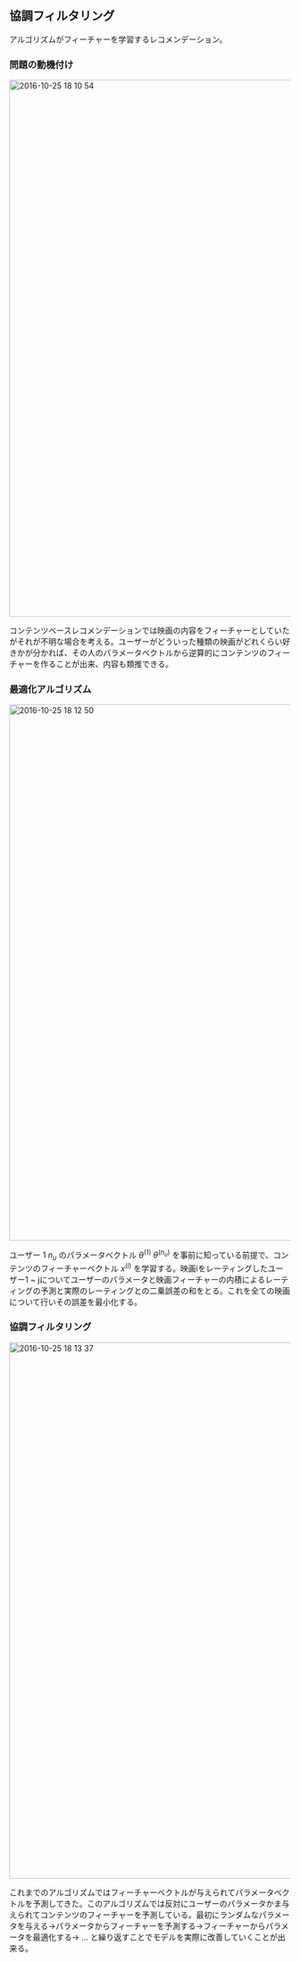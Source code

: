 ## 協調フィルタリング

アルゴリズムがフィーチャーを学習するレコメンデーション。

### 問題の動機付け

<img width="961" alt="2016-10-25 18 10 54" src="https://cloud.githubusercontent.com/assets/6447085/19679835/657f1086-9ade-11e6-993c-b3c5839e543d.png">

コンテンツベースレコメンデーションでは映画の内容をフィーチャーとしていたがそれが不明な場合を考える。ユーザーがどういった種類の映画がどれくらい好きかが分かれば、その人のパラメータベクトルから逆算的にコンテンツのフィーチャーを作ることが出来、内容も類推できる。

### 最適化アルゴリズム

<img width="960" alt="2016-10-25 18 12 50" src="https://cloud.githubusercontent.com/assets/6447085/19679907/a963c29c-9ade-11e6-86a8-c713fe624f6c.png">

ユーザー $1 ~ n_u$ のパラメータベクトル $\theta^{(1)} ~ \theta^{(n_u)}$ を事前に知っている前提で、コンテンツのフィーチャーベクトル $x^{(i)}$ を学習する。映画iをレーティングしたユーザー1 ~ jについてユーザーのパラメータと映画フィーチャーの内積によるレーティングの予測と実際のレーティングとの二乗誤差の和をとる。これを全ての映画について行いその誤差を最小化する。

### 協調フィルタリング

<img width="960" alt="2016-10-25 18 13 37" src="https://cloud.githubusercontent.com/assets/6447085/19679946/c7079fee-9ade-11e6-8b5c-1656113ad779.png">

これまでのアルゴリズムではフィーチャーベクトルが与えられてパラメータベクトルを予測してきた。このアルゴリズムでは反対にユーザーのパラメータかま与えられてコンテンツのフィーチャーを予測している。最初にランダムなパラメータを与える→パラメータからフィーチャーを予測する→フィーチャーからパラメータを最適化する→ ... と繰り返すことでモデルを実際に改善していくことが出来る。
